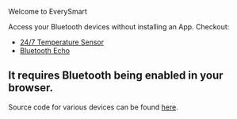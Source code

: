 Welcome to EverySmart

Access your Bluetooth devices without installing an App.
Checkout:
* [24/7 Temperature Sensor](24-7-temperature-sensor/index.html)
* [Bluetooth Echo](bluetooth-echo/index.html)

It requires Bluetooth being enabled in your browser.
----
Source code for various devices can be found [here](https://github.com/psytrap/every-smart/tree/main/devices).
